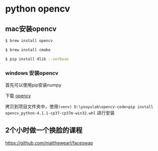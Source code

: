 # python opencv 

## mac安装opencv

```sh
$ brew install opencv

$ brew install cmake

$ pip install dlib --verbose
```

### windows 安装opencv

首先可以使用pip安装numpy

下载 [opencv](https://www.lfd.uci.edu/~gohlke/pythonlibs/#opencv)

拷贝到项目文件夹中，使用`(venv) D:\youyulab\opencv-code>pip install opencv_python-4.1.1-cp37-cp37m-win32.whl` 进行安装





## 2个小时做一个换脸的课程


https://github.com/matthewearl/faceswap
